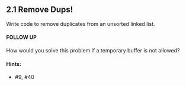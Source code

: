 ## 2.1 Remove Dups!

Write code to remove duplicates from an unsorted linked list.

#### FOLLOW UP
How would you solve this problem if a temporary buffer is not allowed?

#### Hints: 
- #9, #40